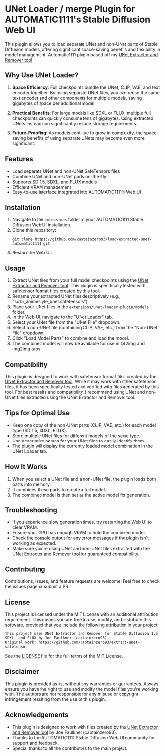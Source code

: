 # UNet Loader / merge Plugin for AUTOMATIC1111's Stable Diffusion Web UI

This plugin allows you to load separate UNet and non-UNet parts of Stable Diffusion models, offering significant space-saving benefits and flexibility in model management. Automatic1111 plugin based off my [UNet Extractor and Remover tool](https://github.com/captainzero93/extract-unet-safetensor)

## Why Use UNet Loader?

1. **Space Efficiency**: Full checkpoints bundle the UNet, CLIP, VAE, and text encoder together. By using separate UNet files, you can reuse the same text encoder and other components for multiple models, saving gigabytes of space per additional model.

2. **Practical Benefits**: For large models like SDXL or FLUX, multiple full checkpoints can quickly consume tens of gigabytes. Using extracted UNets instead can significantly reduce storage requirements.

3. **Future-Proofing**: As models continue to grow in complexity, the space-saving benefits of using separate UNets may become even more significant.

## Features

- Load separate UNet and non-UNet SafeTensors files
- Combine UNet and non-UNet parts on-the-fly
- Supports SD 1.5, SDXL, and FLUX models
- Efficient VRAM management
- Easy-to-use interface integrated into AUTOMATIC1111's Web UI

## Installation

1. Navigate to the `extensions` folder in your AUTOMATIC1111 Stable Diffusion Web UI installation.
2. Clone this repository:
   ```
   git clone https://github.com/captainzero93/load-extracted-unet-automatic1111.git
   ```
3. Restart the Web UI.

## Usage

1. Extract UNet files from your full model checkpoints using the [UNet Extractor and Remover tool](https://github.com/captainzero93/extract-unet-safetensor). This plugin is specifically tested with safetensor format files created by this tool.
2. Rename your extracted UNet files descriptively (e.g., "sd15_animestyle_unet.safetensors").
3. Place your UNet files in the `extensions/unet-loader-plugin/models` folder.
4. In the Web UI, navigate to the "UNet Loader" tab.
5. Select your UNet file from the "UNet File" dropdown.
6. Select a non-UNet file (containing CLIP, VAE, etc.) from the "Non-UNet File" dropdown.
7. Click "Load Model Parts" to combine and load the model.
8. The combined model will now be available for use in txt2img and img2img tabs.

## Compatibility

This plugin is designed to work with safetensor format files created by the [UNet Extractor and Remover tool](https://github.com/captainzero93/extract-unet-safetensor). While it may work with other safetensor files, it has been specifically tested and verified with files generated by this tool. For best results and compatibility, I recommend using UNet and non-UNet files extracted using the UNet Extractor and Remover tool.

## Tips for Optimal Use

- Keep one copy of the non-UNet parts (CLIP, VAE, etc.) for each model type (SD 1.5, SDXL, FLUX).
- Store multiple UNet files for different models of the same type.
- Use descriptive names for your UNet files to easily identify them.
- The plugin will display the currently loaded model combination in the UNet Loader tab.

## How It Works

1. When you select a UNet file and a non-UNet file, the plugin loads both parts into memory.
2. It combines these parts to create a full model.
3. The combined model is then set as the active model for generation.

## Troubleshooting

- If you experience slow generation times, try restarting the Web UI to clear VRAM.
- Ensure your GPU has enough VRAM to hold the combined model.
- Check the console output for any error messages if the plugin isn't working as expected.
- Make sure you're using UNet and non-UNet files extracted with the UNet Extractor and Remover tool for guaranteed compatibility.

## Contributing

Contributions, issues, and feature requests are welcome! Feel free to check the issues page or submit a PR.

## License

This project is licensed under the MIT License with an additional attribution requirement. This means you are free to use, modify, and distribute this software, provided that you include the following attribution in your project:

```
This project uses UNet Extractor and Remover for Stable Diffusion 1.5, SDXL, and FLUX by Joe Faulkner (captainzero93).
Original work: https://github.com/captainzero93/extract-unet-safetensor
```

See the [LICENSE](LICENSE) file for the full terms of the MIT License.

## Disclaimer

This plugin is provided as-is, without any warranties or guarantees. Always ensure you have the right to use and modify the model files you're working with. The authors are not responsible for any misuse or copyright infringement resulting from the use of this plugin.

## Acknowledgements

- This plugin is designed to work with files created by the [UNet Extractor and Remover tool](https://github.com/captainzero93/extract-unet-safetensor) by Joe Faulkner (captainzero93).
- Thanks to the AUTOMATIC1111 Stable Diffusion Web UI community for support and feedback.
- Special thanks to all the contributors to the main project.
